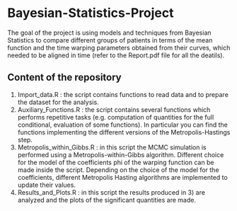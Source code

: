 # Bayesian-Statistics-Project
The goal of the project is using models and techniques from Bayesian Statistics to compare different groups of patients in terms of the mean function and the time warping parameters obtained from their curves, which needed to be aligned in time (refer to the Report.pdf file for all the deatils). 

## Content of the repository
1. Import_data.R : the script contains functions to read data and to prepare the dataset for the analysis.
2. Auxiliary_Functions.R : the script contains several functions which performs repetitive tasks (e.g. computation of quantities for the full conditional, evaluation of some functions). In particular you can find the functions implementing the different versions of the Metropolis-Hastings step.
3. Metropolis_within_Gibbs.R : in this script the MCMC simulation is performed using a Metropolis-within-Gibbs algorithm. Different choice for the model of the coefficients phi of the warping function can be made inside the script. Depending on the choice of the model for the coefficients, different Metropolis Hasting algorithms are implemented to update their values.
4. Results_and_Plots.R : in this script the results produced in 3) are analyzed and the plots of the significant quantities are made.
